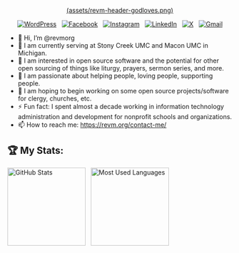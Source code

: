 <div align="center">

[(assets/revm-header-godloves.png)](https://github.com/revmorg)

[![WordPress](https://img.shields.io/badge/WordPress-%23117AC9.svg?style=for-the-badge&logo=WordPress&logoColor=white)](https://about.revm.org) &nbsp;
[![Facebook](https://img.shields.io/badge/Facebook-%231877F2.svg?style=for-the-badge&logo=Facebook&logoColor=white)](https://www.facebook.com/revmumc) &nbsp;
[![Instagram](https://img.shields.io/badge/Instagram-%23E4405F.svg?style=for-the-badge&logo=Instagram&logoColor=white)](https://www.instagram.com/revmwv/) &nbsp;
[![LinkedIn](https://img.shields.io/badge/linkedin-%230077B5.svg?style=for-the-badge&logo=linkedin&logoColor=white)](https://www.linkedin.com/in/revmorg/) &nbsp;
[![X](https://img.shields.io/badge/X-%23000000.svg?style=for-the-badge&logo=X&logoColor=white)](https://twitter.com/revmumc) &nbsp;
[![Gmail](https://img.shields.io/badge/Gmail-D14836?style=for-the-badge&logo=gmail&logoColor=white)](mailto:pastormichael@revm.org?subject=Hello%20RevM,%20From%20Github)

</div>

- 👋 Hi, I’m @revmorg
- 👀 I am currently serving at Stony Creek UMC and Macon UMC in Michigan.
- 👀 I am interested in open source software and the potential for other open sourcing of things like liturgy, prayers, sermon series, and more.
- 🌱 I am passionate about helping people, loving people, supporting people.
- 💞️ I am hoping to begin working on some open source projects/software for clergy, churches, etc.
- ⚡ Fun fact: I spent almost a decade working in information technology administration and development for nonprofit schools and organizations.
- 📫 How to reach me: https://revm.org/contact-me/

## 🏆 My Stats:

<p>
    <img height=175 alt="GitHub Stats" src="https://github-readme-stats.vercel.app/api?username=revmorg&show_icons=true&count_private=true&theme=dark" />&nbsp;&nbsp;
    <img height=175 alt="Most Used Languages" src="https://github-readme-stats.vercel.app/api/top-langs/?username=revmorg&layout=compact&theme=dark" />&nbsp;&nbsp;
</p>

<!---
revmorg/revmorg is a special repository because its `README.md` (this file) appears on your GitHub profile.
You can click the Preview link to take a look at your changes.
--->
